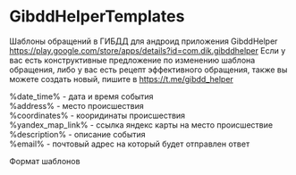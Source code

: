 # GibddHelperTemplates
Шаблоны обращений в ГИБДД для андроид приложения GibddHelper https://play.google.com/store/apps/details?id=com.dik.gibddhelper
Если у вас есть конструктивные предложение по изменению шаблона обращения, либо у вас есть рецепт эффективного обращения, также вы можете создать новый, пишите в https://t.me/gibdd_helper

%date_time% - дата и время события<br/>
%address% - место происшествия<br/>
%coordinates% - кооридинаты происшествия<br/>
%yandex_map_link% - ссылка яндекс карты на место происшествие<br/>
%description% - описание события<br/>
%email% - почтовый адрес на который будет отправлен ответ<br/>

Формат шаблонов

<template>
    <id></id>
    <name></name>
    <description></description>
    <law_links>
        <law_link>
            <title></title>
            <link></link>
        </law_link>
        <law_link>
            <title></title>
            <link></link>
        </law_link>
    </law_links>
    <fields>
        <field>
            <name></name>
            <hint></hint>
            <value></value>
            <required_field></required_field>
            <visibility></visibility>
        </field>
        <field>
            <name></name>
            <hint></hint>
            <value></value>
            <required_field></required_field>
            <visibility></visibility>
        </field>
    </fields>
</template>
